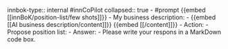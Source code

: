 innbok-type:: internal
#innCoPilot
collapsed:: true
	- #prompt {{embed [[innBoK/position-list/few shots]]}}
		- My business description:
		- {{embed [[AI business description/content]]}} {{embed [[/content]]}}
		- Action:
		- Propose position list: 
		- Answer:
		- Please write your respons in a MarkDown code box.




